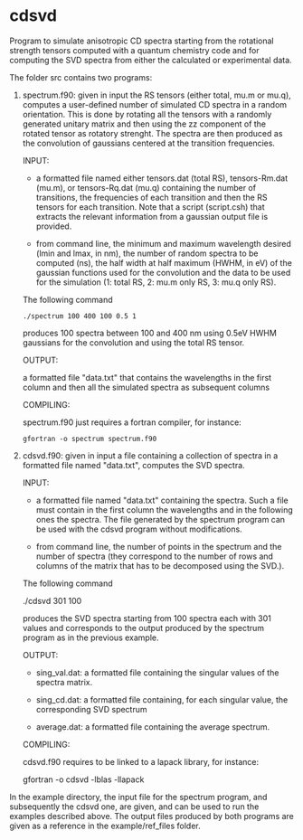 # cdsvd
Program to simulate anisotropic CD spectra starting from the rotational strength
tensors computed with a quantum chemistry code and for computing the SVD spectra
from either the calculated or experimental data.

The folder src contains two programs:

  1) spectrum.f90: given in input the RS tensors (either total, mu.m or mu.q),
     computes a user-defined number of simulated CD spectra in a random 
     orientation. This is done by rotating all the tensors with a randomly
     generated unitary matrix and then using the zz component of the rotated
     tensor as rotatory strenght. The spectra are then produced as the 
     convolution of gaussians centered at the transition frequencies.

     INPUT: 
     
       - a formatted file named either tensors.dat (total RS), tensors-Rm.dat
         (mu.m), or tensors-Rq.dat (mu.q) containing the number of transitions,
         the frequencies of each transition and then the RS tensors for each
         transition. Note that a script (script.csh) that extracts the relevant
         information from a gaussian output file is provided.

       - from command line, the minimum and maximum wavelength desired (lmin 
         and lmax, in nm), the number of random spectra to be computed (ns), 
         the half width at half maximum (HWHM, in eV) of the gaussian functions
         used for the convolution and the data to be used for the simulation
         (1: total RS, 2: mu.m only RS, 3: mu.q only RS). 

       The following command

         ./spectrum 100 400 100 0.5 1

       produces 100 spectra between 100 and 400 nm using 0.5eV HWHM gaussians
       for the convolution and using the total RS tensor.

     OUTPUT:

       a formatted file "data.txt" that contains the wavelengths in the first
       column and then all the simulated spectra as subsequent columns

     COMPILING:

       spectrum.f90 just requires a fortran compiler, for instance:

         gfortran -o spectrum spectrum.f90

  2) cdsvd.f90: given in input a file containing a collection of spectra in
     a formatted file named "data.txt", computes the SVD spectra.

     INPUT:

     - a formatted file named "data.txt" containing the spectra. Such a file
       must contain in the first column the wavelengths and in the following
       ones the spectra. The file generated by the spectrum program can be 
       used with the cdsvd program without modifications.

     - from command line, the number of points in the spectrum and the number
       of spectra (they correspond to the number of rows and columns of the
       matrix that has to be decomposed using the SVD.). 

     The following command

       ./cdsvd 301 100

     produces the SVD spectra starting from 100 spectra each with 301 values
     and corresponds to the output produced by the spectrum program as in the
     previous example.

     OUTPUT:

     - sing_val.dat: a formatted file containing the singular values of the
       spectra matrix.

     - sing_cd.dat: a formatted file containing, for each singular value,
       the corresponding SVD spectrum

     - average.dat: a formatted file containing the average spectrum.
       
     COMPILING:

     cdsvd.f90 requires to be linked to a lapack library, for instance:

       gfortran -o cdsvd -lblas -llapack

In the example directory, the input file for the spectrum program, and
subsequently the cdsvd one, are given, and can be used to run the examples 
described above. The output files produced by both programs are given as
a reference in the example/ref_files folder.  

